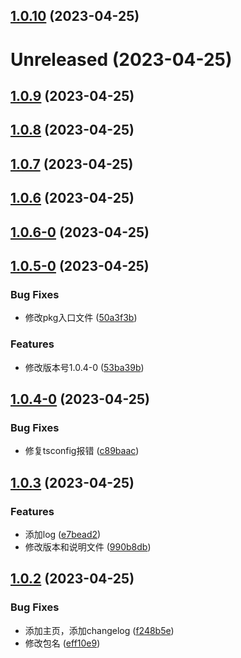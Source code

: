 ## [1.0.10](https://github.com/saofeng-cyber/pinia-sf-persistence-storage/compare/v1.0.9...v1.0.10) (2023-04-25)



# Unreleased (2023-04-25)



## [1.0.9](https://github.com/saofeng-cyber/pinia-sf-persistence-storage/compare/v1.0.8...v1.0.9) (2023-04-25)



## [1.0.8](https://github.com/saofeng-cyber/pinia-sf-persistence-storage/compare/v1.0.7...v1.0.8) (2023-04-25)



## [1.0.7](https://github.com/saofeng-cyber/pinia-sf-persistence-storage/compare/v1.0.6...v1.0.7) (2023-04-25)



## [1.0.6](https://github.com/saofeng-cyber/pinia-sf-persistence-storage/compare/v1.0.6-0...v1.0.6) (2023-04-25)



## [1.0.6-0](https://github.com/saofeng-cyber/pinia-sf-persistence-storage/compare/v1.0.5-0...v1.0.6-0) (2023-04-25)



## [1.0.5-0](https://github.com/saofeng-cyber/pinia-sf-persistence-storage/compare/v1.0.4-0...v1.0.5-0) (2023-04-25)


### Bug Fixes

* 修改pkg入口文件 ([50a3f3b](https://github.com/saofeng-cyber/pinia-sf-persistence-storage/commit/50a3f3b7fda0d9407cc02b863de88d0bd7089251))


### Features

* 修改版本号1.0.4-0 ([53ba39b](https://github.com/saofeng-cyber/pinia-sf-persistence-storage/commit/53ba39b21710d0b745a69ce19b7486a6dcc6ef09))



## [1.0.4-0](https://github.com/saofeng-cyber/pinia-sf-persistence-storage/compare/v1.0.3...v1.0.4-0) (2023-04-25)


### Bug Fixes

* 修复tsconfig报错 ([c89baac](https://github.com/saofeng-cyber/pinia-sf-persistence-storage/commit/c89baac5657a966f5a259f4e7d46bfdc1f244106))



## [1.0.3](https://github.com/saofeng-cyber/pinia-sf-persistence-storage/compare/v1.0.2...v1.0.3) (2023-04-25)


### Features

* 添加log ([e7bead2](https://github.com/saofeng-cyber/pinia-sf-persistence-storage/commit/e7bead2b60c0c6e9533c9f1f90ce871a3bc25989))
* 修改版本和说明文件 ([990b8db](https://github.com/saofeng-cyber/pinia-sf-persistence-storage/commit/990b8dbf45e7504c4b6f25bd296d5ee08c108d5e))



## [1.0.2](https://github.com/saofeng-cyber/pinia-sf-persistence-storage/compare/f248b5e3f3b5ceebe1b13a375432785f55470ccd...v1.0.2) (2023-04-25)


### Bug Fixes

* 添加主页，添加changelog ([f248b5e](https://github.com/saofeng-cyber/pinia-sf-persistence-storage/commit/f248b5e3f3b5ceebe1b13a375432785f55470ccd))
* 修改包名 ([eff10e9](https://github.com/saofeng-cyber/pinia-sf-persistence-storage/commit/eff10e9d9ad88fe6b55ad8779924b2fbed9e6331))



